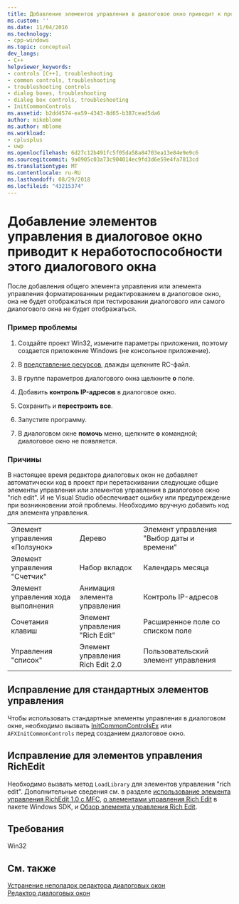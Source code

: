 ```yaml
---
title: Добавление элементов управления в диалоговое окно приводит к прекращению работы диалогового окна | Документация Майкрософт
ms.custom: ''
ms.date: 11/04/2016
ms.technology:
- cpp-windows
ms.topic: conceptual
dev_langs:
- C++
helpviewer_keywords:
- controls [C++], troubleshooting
- common controls, troubleshooting
- troubleshooting controls
- dialog boxes, troubleshooting
- dialog box controls, troubleshooting
- InitCommonControls
ms.assetid: b2dd4574-ea59-4343-8d65-b387cead5da6
author: mikeblome
ms.author: mblome
ms.workload:
- cplusplus
- uwp
ms.openlocfilehash: 6d27c12b491fc5f05da58a84703ea13e84e9e9c6
ms.sourcegitcommit: 9a0905c03a73c904014ec9fd3d6e59e4fa7813cd
ms.translationtype: MT
ms.contentlocale: ru-RU
ms.lasthandoff: 08/29/2018
ms.locfileid: "43215374"
---
```

# <a name="adding-controls-to-a-dialog-causes-the-dialog-to-no-longer-function"></a>Добавление элементов управления в диалоговое окно приводит к неработоспособности этого диалогового окна

После добавления общего элемента управления или элемента управления форматированным редактированием в диалоговое окно, она не будет отображаться при тестировании диалогового или самого диалогового окна не будет отображаться.

### <a name="example-of-the-problem"></a>Пример проблемы

1. Создайте проект Win32, измените параметры приложения, поэтому создается приложение Windows (не консольное приложение).

2. В [представление ресурсов](../windows/resource-view-window.md), дважды щелкните RC-файл.

3. В группе параметров диалогового окна щелкните **о** поле.

4. Добавить **контроль IP-адресов** в диалоговое окно.

5. Сохранить и **перестроить все**.

6. Запустите программу.

7. В диалоговом окне **помочь** меню, щелкните **о** командной; диалоговое окно не появляется.

### <a name="the-cause"></a>Причины

В настоящее время редактора диалоговых окон не добавляет автоматически код в проект при перетаскивании следующие общие элементы управления или элементов управления в диалоговое окно "rich edit". И не Visual Studio обеспечивает ошибку или предупреждение при возникновении этой проблемы. Необходимо вручную добавить код для элемента управления.

||||
|-|-|-|
|Элемент управления «Ползунок»|Дерево|Элемент управления "Выбор даты и времени"|
|Элемент управления "Счетчик"|Набор вкладок|Календарь месяца|
|Элемент управления хода выполнения|Анимация элемента управления|Контроль IP-адресов|
|Сочетания клавиш|Элемент управления "Rich Edit"|Расширенное поле со списком поле|
|Управления "список"|Элемент управления Rich Edit 2.0|Пользовательский элемент управления|

## <a name="the-fix-for-common-controls"></a>Исправление для стандартных элементов управления

Чтобы использовать стандартные элементы управления в диалоговом окне, необходимо вызвать [InitCommonControlsEx](/windows/desktop/api/commctrl/nf-commctrl-initcommoncontrolsex) или `AFXInitCommonControls` перед созданием диалоговое окно.

## <a name="the-fix-for-richedit-controls"></a>Исправление для элементов управления RichEdit

Необходимо вызвать метод `LoadLibrary` для элементов управления "rich edit". Дополнительные сведения см. в разделе [использование элемента управления RichEdit 1.0 с MFC](../windows/using-the-richedit-1-0-control-with-mfc.md), [о элементами управления Rich Edit](/windows/desktop/Controls/about-rich-edit-controls) в пакете Windows SDK, и [Обзор элемента управления Rich Edit](../mfc/overview-of-the-rich-edit-control.md).

## <a name="requirements"></a>Требования

Win32

## <a name="see-also"></a>См. также

[Устранение неполадок редактора диалоговых окон](../windows/troubleshooting-the-dialog-editor.md)  
[Редактор диалоговых окон](../windows/dialog-editor.md)